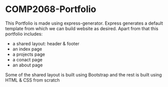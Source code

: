 # COMP2068-Portfolio

This Portfolio is made using express-generator. Express generates a default template from which we can build website as desired. 
Apart from that this portfolio includes:
- a shared layout: header & footer
- an index page
- a projects page
- a conact page
- an about page

Some of the shared layout is built using Bootstrap and the rest is built using HTML & CSS from scratch 
